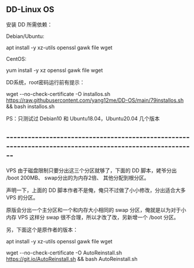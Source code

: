 ## DD-Linux OS

安装 DD 所需依赖：

Debian/Ubuntu:

apt install -y xz-utils openssl gawk file wget

CentOS:

yum install -y xz openssl gawk file wget

DD系统，root密码运行前有提示：

wget --no-check-certificate -O installos.sh https://raw.githubusercontent.com/yang12me/DD-OS/main/79installos.sh && bash installos.sh

PS：只测试过 Debian10 和 Ubuntu18.04，Ubuntu20.04 几个版本

## --------------------------------------------------------------------------------------------------------

VPS 由于磁盘限制只要分出这三个分区就够了，下面的 DD 脚本，姥爷分出 /boot 200MB、 swap分出的为内存2倍、 其他分配到根分区。

声明一下，上面的 DD 脚本作者不是俺，俺只不过做了小小修改，分出适合大多 VPS 的分区。

原版会分出一个主分区和一个和内存大小相同的 swap 分区，俺就是以为对于小内存 VPS 这样分 swap 很不合理，所以才改了改，另新增一个 /boot 分区。

另，下面这个是原作者的版本：

apt install -y xz-utils openssl gawk file wget

wget --no-check-certificate -O AutoReinstall.sh https://git.io/AutoReinstall.sh && bash AutoReinstall.sh
